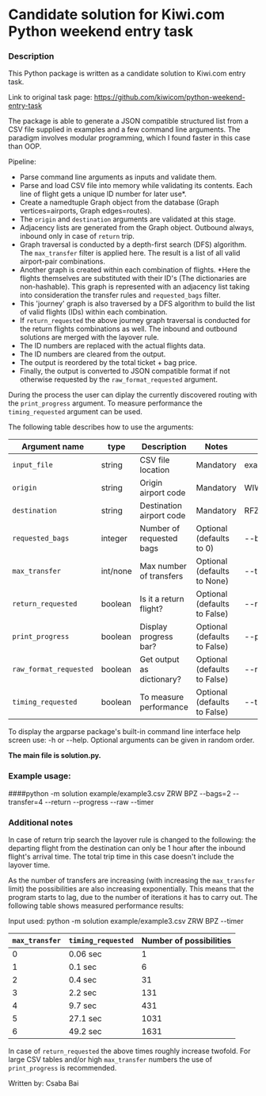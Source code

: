 # Candidate solution for Kiwi.com Python weekend entry task

### Description
This Python package is written as a candidate solution to Kiwi.com entry task. 

Link to original task page: https://github.com/kiwicom/python-weekend-entry-task

The package is able to generate a JSON compatible structured list from a CSV file supplied in examples and a 
few command line arguments. The paradigm involves modular programming, which I found faster in this case than OOP.

Pipeline:
- Parse command line arguments as inputs and validate them.
- Parse and load CSV file into memory while validating its contents. Each line of flight gets a unique ID number for later use*.
- Create a  namedtuple Graph object from the database (Graph vertices=airports, Graph edges=routes).
- The `origin` and `destination` arguments are validated at this stage.
- Adjacency lists are generated from the Graph object. Outbound always, inbound only in case of `return` trip.
- Graph traversal is conducted by a depth-first search (DFS) algorithm. The `max_transfer` filter is applied here. The result is a list of all valid airport-pair combinations.
- Another graph is created within each combination of flights. *Here the flights themselves are substituted with their ID's (The dictionaries are non-hashable). This graph is represented with an adjacency list taking into consideration the transfer rules and `requested_bags` filter.
- This 'journey' graph is also traversed by a DFS algorithm to build the list of valid flights (IDs) within each combination.
- If `return_requested` the above journey graph traversal is conducted for the return flights combinations as well. The inbound and outbound solutions are merged with the layover rule.
- The ID numbers are replaced with the actual flights data.
- The ID numbers are cleared from the output.
- The output is reordered by the total ticket + bag price.
- Finally, the output is converted to JSON compatible format if not otherwise requested by the `raw_format_requested` argument.

During the process the user can diplay the currently discovered routing with the `print_progress` argument.
To measure performance the `timing_requested` argument can be used.

The following table describes how to use the arguments:

| Argument name         | type     | Description              | Notes                        | Example               |
|-----------------------|----------|--------------------------|------------------------------|-----------------------|
| `input_file`          | string   | CSV file location        | Mandatory                    | example/example0.csv  |
| `origin`              | string   | Origin airport code      | Mandatory                    | WIW                   |
| `destination`         | string   | Destination airport code | Mandatory                    | RFZ                   |
| `requested_bags`      | integer  | Number of requested bags | Optional (defaults to 0)     | --bags=1              |
| `max_transfer`        | int/none | Max number of transfers  | Optional (defaults to None)  | --transfer=1          |
| `return_requested`    | boolean  | Is it a return flight?   | Optional (defaults to False) | --return              |
| `print_progress`      | boolean  | Display progress bar?    | Optional (defaults to False) | --progress            |
| `raw_format_requested`| boolean  | Get output as dictionary?| Optional (defaults to False) | --raw                 |
| `timing_requested`    | boolean  | To measure performance   | Optional (defaults to False) | --timer               |

To display the argparse package's built-in command line interface help screen use: -h or --help.
Optional arguments can be given in random order.

**The main file is solution.py.**
### Example usage:
####python -m solution example/example3.csv ZRW BPZ --bags=2 --transfer=4 --return --progress --raw --timer

### Additional notes

In case of return trip search the layover rule is changed to the following: the departing flight from the destination can only be 1 hour after the inbound flight's arrival time.
The total trip time in this case doesn't include the layover time.

As the number of transfers are increasing (with increasing the `max_transfer` limit) the possibilities are also increasing exponentially.
This means that the program starts to lag, due to the number of iterations it has to carry out.
The following table shows measured performance results:

Input used: python -m solution example/example3.csv ZRW BPZ --timer

|`max_transfer`|`timing_requested`|Number of possibilities|
|--------------|------------------|-----------------------|
|0             |0.06 sec          |1                      |
|1             |0.1 sec           |6                      |
|2             |0.4 sec           |31                     |
|3             |2.2 sec           |131                    |
|4             |9.7 sec           |431                    |
|5             |27.1 sec          |1031                   |
|6             |49.2 sec          |1631                   |

In case of `return_requested` the above times roughly increase twofold.
For large CSV tables and/or high `max_transfer` numbers the use of `print_progress` is recommended.

Written by: Csaba Bai